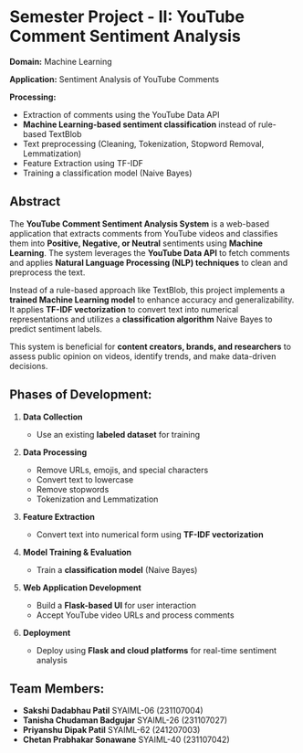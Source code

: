 # **Semester Project - II: YouTube Comment Sentiment Analysis**  

**Domain:** Machine Learning

**Application:** Sentiment Analysis of YouTube Comments  

**Processing:**  
- Extraction of comments using the YouTube Data API  
- **Machine Learning-based sentiment classification** instead of rule-based TextBlob  
- Text preprocessing (Cleaning, Tokenization, Stopword Removal, Lemmatization)  
- Feature Extraction using TF-IDF  
- Training a classification model (Naive Bayes)  

## **Abstract**  
The **YouTube Comment Sentiment Analysis System** is a web-based application that extracts comments from YouTube videos and classifies them into **Positive, Negative, or Neutral** sentiments using **Machine Learning**. The system leverages the **YouTube Data API** to fetch comments and applies **Natural Language Processing (NLP) techniques** to clean and preprocess the text.  

Instead of a rule-based approach like TextBlob, this project implements a **trained Machine Learning model** to enhance accuracy and generalizability. It applies **TF-IDF vectorization** to convert text into numerical representations and utilizes a **classification algorithm** Naive Bayes to predict sentiment labels.  

This system is beneficial for **content creators, brands, and researchers** to assess public opinion on videos, identify trends, and make data-driven decisions.

## **Phases of Development:**  
1. **Data Collection**   
   - Use an existing **labeled dataset** for training  

2. **Data Processing**  
   - Remove URLs, emojis, and special characters  
   - Convert text to lowercase  
   - Remove stopwords  
   - Tokenization and Lemmatization  

3. **Feature Extraction**  
   - Convert text into numerical form using **TF-IDF vectorization**  

4. **Model Training & Evaluation**  
   - Train a **classification model** (Naive Bayes)

5. **Web Application Development**  
   - Build a **Flask-based UI** for user interaction  
   - Accept YouTube video URLs and process comments  

6. **Deployment**  
   - Deploy using **Flask and cloud platforms** for real-time sentiment analysis  

## **Team Members:**  
- **Sakshi Dadabhau Patil** SYAIML-06 (231107004)  
- **Tanisha Chudaman Badgujar** SYAIML-26 (231107027)  
- **Priyanshu Dipak Patil** SYAIML-62 (241207003)  
- **Chetan Prabhakar Sonawane** SYAIML-40 (231107042)  
